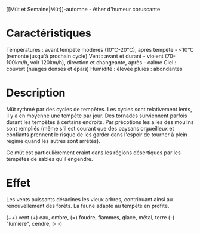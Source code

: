 [[Müt et Semaine|Müt]]-automne - éther d'humeur coruscante
# Caractéristiques

Températures : avant tempête modérés (10°C-20°C), après tempête - <10°C (remonte jusqu'à prochain cycle)
Vent : avant et durant - violent (70-100km/h, voir 120km/h), direction et changeante, après - calme
Ciel : couvert (nuages denses et épais) 
Humidité : élevée 
pluies : abondantes 

# Description

Müt rythmé par des cycles de tempêtes. Les cycles sont relativement lents, il y a en moyenne une tempête par jour. Des tornades surviennent parfois durant les tempêtes à certains endroits. Par précotions les ailes des moulins sont rempliés (même s'il est courant que des paysans orgueilleux et confiants prennent le risque de les garder dans l'espoir de tourner à plein régime quand les autres sont arrêtés). 

Ce müt est particulièrement craint dans les régions désertiques par les tempêtes de sables qu'il engendre. 
# Effet 
Les vents puissants déracines les vieux arbres, contribuant ainsi au renouvellement des forêts. 
La faune adapté au tempête en profite. 

(++)  vent
 (+)  eau, ombre, 
 (=) foudre, flammes, glace, métal,  terre
 (-)  "lumière", cendre, 
 (- -) 